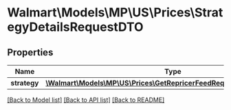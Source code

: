 # Walmart\Models\MP\US\Prices\StrategyDetailsRequestDTO

## Properties

Name | Type | Description | Notes
------------ | ------------- | ------------- | -------------
**strategy** | [**\Walmart\Models\MP\US\Prices\GetRepricerFeedRequestItemInnerStrategy**](GetRepricerFeedRequestItemInnerStrategy.md) |  | [optional]


[[Back to Model list]](./) [[Back to API list]](../../../../../README.md#supported-apis) [[Back to README]](../../../../../README.md)
